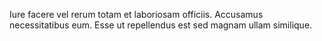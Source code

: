 Iure facere vel rerum totam et laboriosam officiis. Accusamus necessitatibus eum. Esse ut repellendus est sed magnam ullam similique.